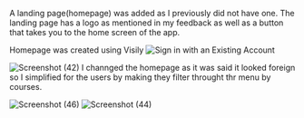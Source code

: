 A landing page(homepage) was added as I previously did not have one. The landing page has a logo as mentioned in my feedback as well as a button that takes you to the home screen of the app.

Homepage was created using Visily 
![Sign in with an Existing Account](https://github.com/user-attachments/assets/bda54ded-5e9d-482e-becd-aeacaede5985)

![Screenshot (42)](https://github.com/user-attachments/assets/d4608e49-89fb-4595-bb66-b674458e0e37)
I channged the homepage as it was said it looked  foreign so I simplified for the users by making they filter throught thr menu by courses.

![Screenshot (46)](https://github.com/user-attachments/assets/c2293de3-d299-4d21-a24d-9b35abc3dbdc)
![Screenshot (44)](https://github.com/user-attachments/assets/89dce2fd-9380-4d89-b0e8-c76fc3f8e993)
